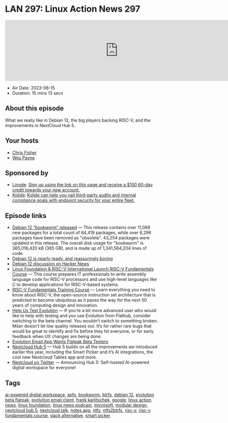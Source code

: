 # LAN 297: Linux Action News 297

<iframe src="https://player.fireside.fm/v2/DAcK9LdX+D9Mzb_8l?theme=dark" width="740" height="200" frameborder="0" scrolling="no"></iframe>

* Air Date: 2023-06-15
* Duration: 15 mins 13 secs

## About this episode

What we really like in Debian 12, the big players backing RISC-V, and the improvements in NextCloud Hub 5.

## Your hosts
* [Chris Fisher](https://linuxactionnews.com/hosts/chris)
* [Wes Payne](https://linuxactionnews.com/hosts/wes)

## Sponsored by

  * [Linode](http://linode.com/lan): [Sign up using the link on this page and receive a $100 60-day credit towards your new account. ](http://linode.com/lan)
  * [Kolide](https://l.kolide.co/3klbWzr): [Kolide can help you nail third-party audits and internal compliance goals with endpoint security for your entire fleet. ](https://l.kolide.co/3klbWzr)



## Episode links

  * [Debian 12 “bookworm” released](https://www.debian.org/News/2023/20230610 "Debian 12 “bookworm” released") — This release contains over 11,089 new packages for a total count of 64,419 packages, while over 6,296 packages have been removed as "obsolete". 43,254 packages were updated in this release. The overall disk usage for "bookworm" is 365,016,420 kB (365 GB), and is made up of 1,341,564,204 lines of code.
  * [Debian 12 is nearly ready, and reassuringly boring](https://www.theregister.com/2023/06/05/debian_12/ "Debian 12 is nearly ready, and reassuringly boring")
  * [Debian 12 discussion on Hacker News](https://news.ycombinator.com/item?id=36269934 "Debian 12 discussion on Hacker News")
  * [Linux Foundation & RISC-V International Launch RISC-V Fundamentals Course](https://www.linuxfoundation.org/press/risc-v-fundamentals-course "Linux Foundation & RISC-V International Launch RISC-V Fundamentals Course") — This course prepares IT professionals to write assembly language code for RISC-V processors and use high-level languages like C to develop applications for RISC-V-based systems.
  * [RISC-V Fundamentals Training Course](https://training.linuxfoundation.org/training/riscv-fundamentals-lfd210/ "RISC-V Fundamentals Training Course") — Learn everything you need to know about RISC-V, the open-source instruction set architecture that is predicted to become ubiquitous as it paves the way for the next 50 years of computing design and innovation.
  * [Help Us Test Evolution](https://eischmann.wordpress.com/2023/06/09/help-us-test-evolution/ "Help Us Test Evolution") — If you’re a bit more advanced user who would like to help with testing and you use Evolution from Flathub, consider switching to the beta channel. You wouldn’t switch to something broken. Milan doesn’t let low quality releases out. It’s for rather rare bugs that would be great to identify and fix before they hit everyone, or for early feedback when UX changes are being done.
  * [Evolution Email App Wants Flatpak Beta Testers](https://www.omglinux.com/evolution-flatpak-beta-testing/ "Evolution Email App Wants Flatpak Beta Testers")
  * [Nextcloud Hub 5](https://nextcloud.com/blog/introducing-hub-5-first-to-deliver-self-hosted-ai-powered-digital-workspace/ "Nextcloud Hub 5") — Hub 5 builds on all the improvements we introduced earlier this year, including the Smart Picker and it’s AI integrations, the cool new Nextcloud Tables app and more.
  * [Nextcloud on Twitter](https://twitter.com/nextclouders/status/1668602000139862017 "Nextcloud on Twitter") — Announcing Hub 5: Self-hosted AI-powered digital workspace for everyone!



## Tags

[ai-powered digital workspace](https://linuxactionnews.com/tags/ai-powered%20digital%20workspace), [apfs](https://linuxactionnews.com/tags/apfs), [bookworm](https://linuxactionnews.com/tags/bookworm), [btrfs](https://linuxactionnews.com/tags/btrfs), [debian 12](https://linuxactionnews.com/tags/debian%2012), [evolution beta flatpak](https://linuxactionnews.com/tags/evolution%20beta%20flatpak), [evolution email client](https://linuxactionnews.com/tags/evolution%20email%20client), [frank karlitschek](https://linuxactionnews.com/tags/frank%20karlitschek), [google](https://linuxactionnews.com/tags/google), [linux action news](https://linuxactionnews.com/tags/linux%20action%20news), [linux foundation](https://linuxactionnews.com/tags/linux%20foundation), [linux news podcast](https://linuxactionnews.com/tags/linux%20news%20podcast), [microsoft](https://linuxactionnews.com/tags/microsoft), [modular design](https://linuxactionnews.com/tags/modular%20design), [nextcloud hub 5](https://linuxactionnews.com/tags/nextcloud%20hub%205), [nextcloud talk](https://linuxactionnews.com/tags/nextcloud%20talk), [notes app](https://linuxactionnews.com/tags/notes%20app), [ntfs](https://linuxactionnews.com/tags/ntfs), [ntfs2btrfs](https://linuxactionnews.com/tags/ntfs2btrfs), [risc-v](https://linuxactionnews.com/tags/risc-v), [risc-v fundamentals course](https://linuxactionnews.com/tags/risc-v%20fundamentals%20course), [slack alternative](https://linuxactionnews.com/tags/slack%20alternative), [smart picker](https://linuxactionnews.com/tags/smart%20picker)